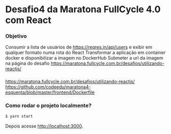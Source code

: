 # Desafio4 da Maratona FullCycle 4.0 com React

### Objetivo

Consumir a lista de usuários de  https://reqres.in/api/users e exibir em qualquer formato numa rota do React
Transformar a aplicação em container docker e disponibilizar a imagem no DockerHub
Submeter a url da imagem na página do desafio https://maratona.fullcycle.com.br/desafios/utilizando-reactjs/

###
https://maratona.fullcycle.com.br/desafios/utilizando-reactjs/
https://github.com/codeedu/maratona4-esquenta/blob/master/frontend/Dockerfile

### Como rodar o projeto localmente?
```bash
$ yarn start
```

Depois acesse [http://localhost:3000](http://localhost:3000).
